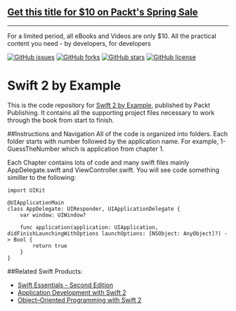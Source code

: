 ## [Get this title for $10 on Packt's Spring Sale](https://www.packt.com/B05097?utm_source=github&utm_medium=packt-github-repo&utm_campaign=spring_10_dollar_2022)
-----
For a limited period, all eBooks and Videos are only $10. All the practical content you need \- by developers, for developers

[![GitHub issues](https://img.shields.io/github/issues/PacktPublishing/Swift-2-by-Example.svg)](https://github.com/PacktPublishing/Swift-2-by-Example/issues)   [![GitHub forks](https://img.shields.io/github/forks/PacktPublishing/Swift-2-by-Example.svg)](https://github.com/PacktPublishing/Swift-2-by-Example/network)   [![GitHub stars](https://img.shields.io/github/stars/PacktPublishing/Swift-2-by-Example.svg)](https://github.com/PacktPublishing/Swift-2-by-Example/stargazers)   [![GitHub license](https://img.shields.io/badge/license-MIT-blue.svg)](https://raw.githubusercontent.com/PacktPublishing/Swift-2-by-Example/master/LICENSE)

# Swift 2 by Example

This is the code repository for [Swift 2 by Example](https://www.packtpub.com/application-development/swift-2-example?utm_source=github&utm_medium=repository&utm_campaign=9781785882920), published by Packt Publishing. It contains all the supporting project files necessary to work through the book from start to finish.

##Instructions and Navigation
All of the code is organized into folders. Each folder starts with number followed by the application name. For example, 1-GuessTheNumber which is application from chapter 1.

Each Chapter contains lots of code and many swift files mainly AppDelegate.swift and ViewController.swift.
You will see code something similler to the following:
```
import UIKit

@UIApplicationMain
class AppDelegate: UIResponder, UIApplicationDelegate {
    var window: UIWindow?
    
    func application(application: UIApplication, didFinishLaunchingWithOptions launchOptions: [NSObject: AnyObject]?) -> Bool {
        return true
    }
}
```

##Related Swift Products:
* [Swift Essentials - Second Edition](https://www.packtpub.com/application-development/swift-essentials-second-edition?utm_source=github&utm_medium=related&utm_campaign=9781785888878)
* [Application Development with Swift 2](https://www.packtpub.com/application-development/application-development-swift-2-video?utm_source=github&utm_medium=related&utm_campaign=9781785889608)
* [Object–Oriented Programming with Swift 2](https://www.packtpub.com/application-development/object%E2%80%93oriented-programming-swift-2?utm_source=github&utm_medium=related&utm_campaign=9781785885693)
